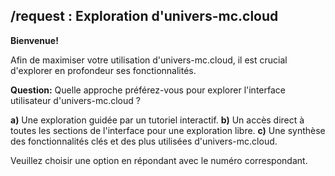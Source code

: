 ##  /request :  Exploration d'univers-mc.cloud 

**Bienvenue!**  

Afin de maximiser votre utilisation d'univers-mc.cloud, il est crucial d'explorer en profondeur ses fonctionnalités. 

**Question:**  Quelle approche préférez-vous pour explorer l'interface utilisateur d'univers-mc.cloud ?

**a)**  Une exploration guidée par un tutoriel interactif.
**b)**  Un accès direct à toutes les sections de l'interface pour une exploration libre.
**c)**  Une synthèse des fonctionnalités clés et des plus utilisées d'univers-mc.cloud. 


Veuillez choisir une option en répondant avec le numéro correspondant. 
